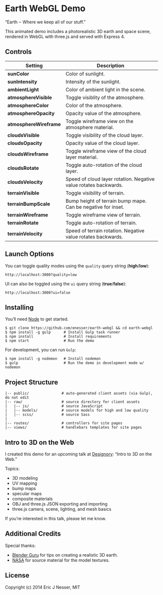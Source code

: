 Earth WebGL Demo
==========

“Earth ‒ Where we keep all of our stuff.”

This animated demo includes a photorealistic 3D earth and space scene, rendered in WebGL with three.js and served with Express 4.

## Controls

Setting                 | Description
------------------------| ----------------------------
**sunColor**            | Color of sunlight.
**sunIntensity**        | Intensity of the sunlight.
**ambientLight**        | Color of ambient light in the scene.
**atmosphereVisible**   | Toggle visiblity of the atmosphere.
**atmosphereColor**     | Color of the atmosphere.
**atmosphereOpacity**   | Opacity value of the atmosphere.
**atmosphereWireframe** | Toggle wireframe view on the atmosphere material.
**cloudsVisible**       | Toggle visibility of the cloud layer.
**cloudsOpacity**       | Opacity value of the cloud layer.
**cloudsWireframe**     | Toggle wireframe view of the cloud layer material.
**cloudsRotate**        | Toggle auto-rotation of the cloud layer.
**cloudsVelocity**      | Speed of cloud layer rotation. Negative value rotates backwards.
**terrainVisible**      | Toggle visibility of terrain.
**terrainBumpScale**    | Bump height of terrain bump mape. Can be negative for inset.
**terrainWireframe**    | Toggle wireframe view of terrain.
**terrainRotate**       | Toggle auto-rotation of terrain.
**terrainVelocity**     | Speed of terrain rotation. Negative value rotates backwards.

## Launch Options

You can toggle quality modes using the ``quality`` query string (**high**/**low**):
```
http://localhost:3000?quality=low
```

UI can also be toggled using the ``ui`` query string (**true**/**false**):
```
http://localhost:3000?ui=false
```

## Installing

You’ll need [Node](https://nodejs.org/en/download/package-manager/) to get started.

```shell
$ git clone https://github.com/enesser/earth-webgl && cd earth-webgl
$ npm install -g gulp      # Install Gulp task runner
$ npm install              # Install requirements
$ npm start                # Run the demo
```

For development, you can run ``Gulp``:

```shell
$ npm install -g nodemon   # Install nodemon
$ gulp                     # Run the demo in development mode w/ nodemon
```

## Project Structure

```
|-- public/               # auto-generated client assets (via Gulp), do not edit
|-- raw/                  # source directory for client assets
|   |-- js/               # source JavaScript
|   |-- models/           # source models for high and low quality
|   |-- scss/             # source Sass
|
|-- routes/               # controllers for site pages
|-- views/                # handlebars templates for site pages
```

## Intro to 3D on the Web

I created this demo for an upcoming talk at [Designory](https://www.designory.com/): “Intro to 3D on the Web.”

Topics:

* 3D modeling
* UV mapping
* bump maps
* specular maps
* composite materials
* OBJ and three.js JSON exporting and importing
* three.js camera, scene, lighting, and mesh basics

If you’re interested in this talk, please let me know.

## Additional Credits

Special thanks:
* [Blender Guru](https://www.youtube.com/user/AndrewPPrice) for tips on creating a realistic 3D earth.
* [NASA](http://visibleearth.nasa.gov/view_cat.php?categoryID=0) for source material for the model textures.

## License
Copyright (c) 2014 Eric J Nesser, MIT
